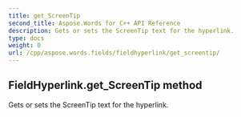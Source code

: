 ```yaml
---
title: get_ScreenTip
second_title: Aspose.Words for C++ API Reference
description: Gets or sets the ScreenTip text for the hyperlink. 
type: docs
weight: 0
url: /cpp/aspose.words.fields/fieldhyperlink/get_screentip/
---
```

## FieldHyperlink.get_ScreenTip method


Gets or sets the ScreenTip text for the hyperlink.

